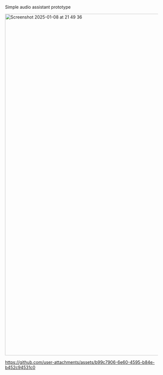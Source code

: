 Simple audio assistant prototype

<img width="1122" alt="Screenshot 2025-01-08 at 21 49 36" src="https://github.com/user-attachments/assets/574d0df3-51a8-47a0-a2d6-47b3a6c332e6" />

https://github.com/user-attachments/assets/b99c7906-6e60-4595-b84e-b452c94531c0



